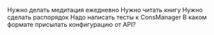 Нужно делать медитация ежедневно
Нужно читать книгу
Нужно сделать распорядок
Надо написать тесты к ConsManager
В каком формате присылать конфигурацию от API?